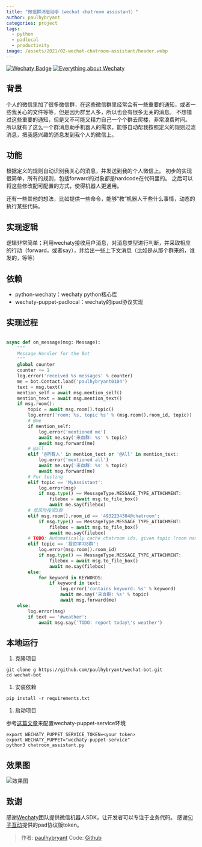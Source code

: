 ```yaml
---
title: "微信群消息助手（wechat chatroom assistant）"
author: paulhybryant
categories: project
tags:
  - python
  - padlocal
  - productivity
image: /assets/2021/02-wechat-chatroom-assistant/header.webp
---
```


[![Wechaty Badge](https://img.shields.io/badge/Powered%20By-Wechaty-green.svg#align=left&display=inline&height=20&margin=%5Bobject%20Object%5D&originHeight=20&originWidth=132&status=done&style=none&width=132)](https://github.com/wechaty/wechaty)
[![Everything about Wechaty](https://img.shields.io/badge/Wechaty-%E5%BC%80%E6%BA%90%E6%BF%80%E5%8A%B1%E8%AE%A1%E5%88%92-green.svg#align=left&display=inline&height=20&margin=%5Bobject%20Object%5D&originHeight=20&originWidth=134&status=done&style=none&width=134)](https://github.com/juzibot/Welcome/wiki/Everything-about-Wechaty)

## 背景

个人的微信里加了很多微信群，在这些微信群里经常会有一些重要的通知，或者一些我关心的文件等等，但是因为群里人多，所以也会有很多无关的消息。
不想错过这些重要的通知，但是又不可能又精力自己一个个群去爬楼，非常浪费时间。
所以就有了这么一个群消息助手机器人的需求，能够自动帮我按照定义的规则过滤消息，把我感兴趣的消息发到我个人的微信上。

## 功能

根据定义的规则自动识别我关心的消息，并发送到我的个人微信上。
初步的实现很简单，所有的规则，包括forward的对象都是hardcode在代码里的。
之后可以将这些修改配可配置的方式，使得机器人更通用。

还有一些其他的想法，比如提供一些命令，能够“教”机器人干些什么事情，动态的执行某些代码。

## 实现逻辑

逻辑非常简单；利用wechaty接收用户消息，对消息类型进行判断，并采取相应的行动（forward，或者say），并给出一些上下文消息（比如是从那个群来的，谁发的，等等）

## 依赖

- python-wechaty：wechaty python核心库
- wechaty-puppet-padlocal：wechaty的ipad协议实现

## 实现过程

```python

async def on_message(msg: Message):
    """
    Message Handler for the Bot
    """
    global counter
    counter += 1
    log.error('received %s messages' % counter)
    me = bot.Contact.load('paulhybryant0104')
    text = msg.text()
    mention_self = await msg.mention_self()
    mention_text = await msg.mention_text()
    if msg.room():
        topic = await msg.room().topic()
        log.error('room: %s, topic %s' % (msg.room().room_id, topic))
        # @me
        if mention_self:
            log.error('mentioned me')
            await me.say('来自群: %s' % topic)
            await msg.forward(me)
        # @all
        elif '@所有人' in mention_text or '@All' in mention_text:
            log.error('mentioned all')
            await me.say('来自群: %s' % topic)
            await msg.forward(me)
        # For testing
        elif topic == 'MyAssistant':
            log.error(msg)
            if msg.type() == MessageType.MESSAGE_TYPE_ATTACHMENT:
                filebox = await msg.to_file_box()
                await me.say(filebox)
        # 低风险投资3群
        elif msg.room().room_id == '4932234304@chatroom':
            if msg.type() == MessageType.MESSAGE_TYPE_ATTACHMENT:
                filebox = await msg.to_file_box()
                await me.say(filebox)
        # TODO: Automatically cache chatroom ids, given topic (room name)
        elif topic == '投资学习8群':
            log.error(msg.room().room_id)
            if msg.type() == MessageType.MESSAGE_TYPE_ATTACHMENT:
                filebox = await msg.to_file_box()
                await me.say(filebox)
        else:
            for keyword in KEYWORDS:
                if keyword in text:
                    log.error('contains keyword: %s' % keyword)
                    await me.say('来自群: %s' % topic)
                    await msg.forward(me)
    else:
        log.error(msg)
        if text == '#weather':
            await msg.say('TODO: report today\'s weather')

```

## 本地运行

1. 克隆项目

```shell
git clone g https://github.com/paulhybryant/wechat-bot.git
cd wechat-bot
```

1. 安装依赖

```shell
pip install -r requirements.txt
```

1. 启动项目

参考[这篇文章](https://wechaty.js.org/2021/02/03/python-wechaty-for-padlocal-puppet-service/)来配置wechaty-puppet-service环境

```shell
export WECHATY_PUPPET_SERVICE_TOKEN=<your token>
export WECHATY_PUPPET="wechaty-puppet-service"
python3 chatroom_assistant.py
```

## 效果图

![效果图](/assets/2021/02-wechat-chatroom-assistant/demo.webp)

## 致谢

感谢[Wechaty](https://wechaty.js.org/)团队提供微信机器人SDK，让开发者可以专注于业务代码。
感谢[句子互动](https://www.juzibot.com)提供的pad协议版token。

> 作者: [paulhybryant](https://github.com/paulhybryant/)
> Code: [Github](https://github.com/paulhybryant/wechat-bot)
